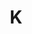 ---
layout: post
title:  "K"
image: 'assets/images/project36/k.jpg'
tags: ["Animal", "Music", "Mystic", "Rollos"]
category: 'Project 36'
---